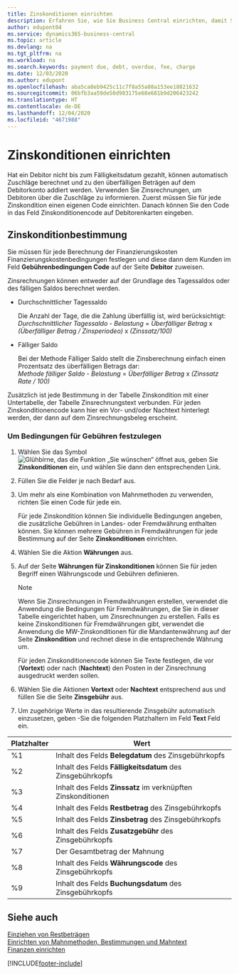 ```yaml
---
title: Zinskonditionen einrichten
description: Erfahren Sie, wie Sie Business Central einrichten, damit Sie Debitoren über zusätzliche Gebühren informieren können, indem Sie Memos zu Finanzierungskosten senden.
author: edupont04
ms.service: dynamics365-business-central
ms.topic: article
ms.devlang: na
ms.tgt_pltfrm: na
ms.workload: na
ms.search.keywords: payment due, debt, overdue, fee, charge
ms.date: 12/03/2020
ms.author: edupont
ms.openlocfilehash: aba5ca8eb9425c11c7f8a55a08a153ee18821632
ms.sourcegitcommit: 06bfb3aa59de50d983175e68e681b9d206423242
ms.translationtype: HT
ms.contentlocale: de-DE
ms.lasthandoff: 12/04/2020
ms.locfileid: "4671988"
---
```

# <a name="set-up-finance-charge-terms"></a>Zinskonditionen einrichten

Hat ein Debitor nicht bis zum Fälligkeitsdatum gezahlt, können automatisch Zuschläge berechnet und zu den überfälligen Beträgen auf dem Debitorkonto addiert werden. Verwenden Sie Zinsrechnungen, um Debitoren über die Zuschläge zu informieren. Zuerst müssen Sie für jede Zinskondition einen eigenen Code einrichten. Danach können Sie den Code in das Feld Zinskonditionencode auf Debitorenkarten eingeben.  

## <a name="finance-charge-terms"></a>Zinskonditionbestimmung

Sie müssen für jede Berechnung der Finanzierungskosten Finanzierungskostenbedingungen festlegen und diese dann dem Kunden im Feld **Gebührenbedingungen Code** auf der Seite **Debitor** zuweisen.

Zinsrechnungen können entweder auf der Grundlage des Tagessaldos oder des fälligen Saldos berechnet werden.

* Durchschnittlicher Tagessaldo  
  
  Die Anzahl der Tage, die die Zahlung überfällig ist, wird berücksichtigt:  
  *Durchschnittlicher Tagessaldo* - *Belastung* = *Überfälliger Betrag* x *(Überfälliger Betrag / Zinsperiodeo)* x *(Zinssatz/100)*

* Fälliger Saldo  
  
  Bei der Methode Fälliger Saldo stellt die Zinsberechnung einfach einen Prozentsatz des überfälligen Betrags dar:  
  *Methode fälliger Saldo* - *Belastung* = *Überfälliger Betrag* x *(Zinssatz Rate / 100)*

Zusätzlich ist jede Bestimmung in der Tabelle Zinskondition mit einer Untertabelle, der Tabelle Zinsrechnungstext verbunden. Für jeden Zinskonditionencode kann hier ein Vor- und/oder Nachtext hinterlegt werden, der dann auf dem Zinsrechnungsbeleg erscheint.

### <a name="to-set-up-finance-charge-terms"></a>Um Bedingungen für Gebühren festzulegen

1. Wählen Sie das Symbol ![Glühbirne, das die Funktion „Sie wünschen“ öffnet](media/ui-search/search_small.png "Was möchten Sie tun?") aus, geben Sie **Zinskonditionen** ein, und wählen Sie dann den entsprechenden Link.  
2. Füllen Sie die Felder je nach Bedarf aus.
3. Um mehr als eine Kombination von Mahnmethoden zu verwenden, richten Sie einen Code für jede ein.

    Für jede Zinskondition können Sie individuelle Bedingungen angeben, die zusätzliche Gebühren in Landes- oder Fremdwährung enthalten können. Sie können mehrere Gebühren in Fremdwährungen für jede Bestimmung auf der Seite **Zinskonditionen** einrichten.
4. Wählen Sie die Aktion **Währungen** aus.
5. Auf der Seite **Währungen für Zinskonditionen** können Sie für jeden Begriff einen Währungscode und Gebühren definieren.

    > [!NOTE]  
    > Wenn Sie Zinsrechnungen in Fremdwährungen erstellen, verwendet die Anwendung die Bedingungen für Fremdwährungen, die Sie in dieser Tabelle eingerichtet haben, um Zinsrechnungen zu erstellen. Falls es keine Zinskonditionen für Fremdwährungen gibt, verwendet die Anwendung die MW-Zinskonditionen für die Mandantenwährung auf der Seite **Zinskondition** und rechnet diese in die entsprechende Währung um.

    Für jeden Zinskonditionencode können Sie Texte festlegen, die vor (**Vortext**) oder nach (**Nachtext**) den Posten in der Zinsrechnung ausgedruckt werden sollen.  
6. Wählen Sie die Aktionen **Vortext** oder **Nachtext** entsprechend aus und füllen Sie die Seite **Zinsgebühr** aus.
7. Um zugehörige Werte in das resultierende Zinsgebühr automatisch einzusetzen, geben -Sie die folgenden Platzhaltern im Feld **Text** Feld ein.

|Platzhalter|Wert|  
|-----------------|-----------|  
|%1|Inhalt des Felds **Belegdatum** des Zinsgebührkopfs|  
|%2|Inhalt des Felds **Fälligkeitsdatum** des Zinsgebührkopfs|  
|%3|Inhalt des Felds **Zinssatz** im verknüpften Zinskonditionen|  
|%4|Inhalt des Felds **Restbetrag** des Zinsgebührkopfs|  
|%5|Inhalt des Felds **Zinsbetrag** des Zinsgebührkopfs|  
|%6|Inhalt des Felds **Zusatzgebühr** des Zinsgebührkopfs|  
|%7|Der Gesamtbetrag der Mahnung|  
|%8|Inhalt des Felds **Währungscode** des Zinsgebührkopfs|  
|%9|Inhalt des Felds **Buchungsdatum** des Zinsgebührkopfs|  

## <a name="see-also"></a>Siehe auch

[Einziehen von Restbeträgen](receivables-collect-outstanding-balances.md)  
[Einrichten von Mahnmethoden, Bestimmungen und Mahntext](finance-setup-reminders.md)  
[Finanzen einrichten](finance-setup-finance.md)  


[!INCLUDE[footer-include](includes/footer-banner.md)]